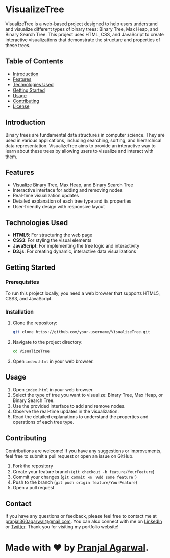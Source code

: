 # VisualizeTree

VisualizeTree is a web-based project designed to help users understand and visualize different types of binary trees: Binary Tree, Max Heap, and Binary Search Tree. This project uses HTML, CSS, and JavaScript to create interactive visualizations that demonstrate the structure and properties of these trees.

## Table of Contents
- [Introduction](#introduction)
- [Features](#features)
- [Technologies Used](#technologies-used)
- [Getting Started](#getting-started)
- [Usage](#usage)
- [Contributing](#contributing)
- [License](#license)

## Introduction

Binary trees are fundamental data structures in computer science. They are used in various applications, including searching, sorting, and hierarchical data representation. VisualizeTree aims to provide an interactive way to learn about these trees by allowing users to visualize and interact with them.

## Features

- Visualize Binary Tree, Max Heap, and Binary Search Tree
- Interactive interface for adding and removing nodes
- Real-time visualization updates
- Detailed explanation of each tree type and its properties
- User-friendly design with responsive layout

## Technologies Used

- **HTML5**: For structuring the web page
- **CSS3**: For styling the visual elements
- **JavaScript**: For implementing the tree logic and interactivity
- **D3.js**: For creating dynamic, interactive data visualizations

## Getting Started

### Prerequisites

To run this project locally, you need a web browser that supports HTML5, CSS3, and JavaScript.

### Installation

1. Clone the repository:
    ```bash
    git clone https://github.com/your-username/VisualizeTree.git
    ```
2. Navigate to the project directory:
    ```bash
    cd VisualizeTree
    ```
3. Open `index.html` in your web browser.

## Usage

1. Open `index.html` in your web browser.
2. Select the type of tree you want to visualize: Binary Tree, Max Heap, or Binary Search Tree.
3. Use the provided interface to add and remove nodes.
4. Observe the real-time updates in the visualization.
5. Read the detailed explanations to understand the properties and operations of each tree type.

## Contributing

Contributions are welcome! If you have any suggestions or improvements, feel free to submit a pull request or open an issue on GitHub.

1. Fork the repository
2. Create your feature branch (`git checkout -b feature/YourFeature`)
3. Commit your changes (`git commit -m 'Add some feature'`)
4. Push to the branch (`git push origin feature/YourFeature`)
5. Open a pull request


## Contact

If you have any questions or feedback, please feel free to contact me at [pranjal360agarwal@gmail.com](mailto:pranjal360agarwal@gmail.com). You can also connect with me on [LinkedIn](https://www.linkedin.com/in/pranjalagarwal99/) or [Twitter](https://twitter.com/Pranjal12393385). Thank you for visiting my portfolio website!

# Made with ❤ by [Pranjal Agarwal](https://github.com/Pranjal360Agarwal).